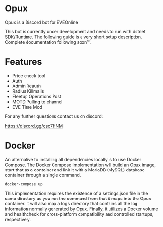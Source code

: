 # Opux
Opux is a Discord bot for EVEOnline

This bot is currently under development and needs to run with dotnet SDK/Runtime. The following guide is a very short setup description. Complete documentation following soon™.

# Features
* Price check tool
* Auth
* Admin Reauth
* Radius Killmails
* Fleetup Operations Post
* MOTD Pulling to channel
* EVE Time Mod

For any further questions contact us on discord:

https://discord.gg/csc7HNM

# Docker

An alternative to installing all dependencies locally is to use Docker Compose. The Docker Compose implementation will build an Opux image, start that as a container and link it with a MariaDB (MySQL) database container through a single command.

```
docker-compose up
```

This implementation requires the existence of a settings.json file in the same directory as you run the command from that it maps into the Opux container. It will also map a logs directory that contains all the log information normally generated by Opux. Finally, it utilizes a Docker volume and healthcheck for cross-platform compatibility and controlled startups, respectively.
